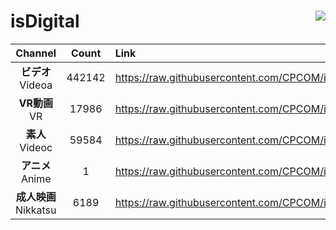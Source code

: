 # isDigital <img align="right" src="https://img.shields.io/github/last-commit/CPCOM/isDigital"/>  
  
| Channel | Count | Link |  
| :-----: | :---: | :--- |  
|**ビデオ**<br />Videoa | 442142 | https://raw.githubusercontent.com/CPCOM/isDigital/main/Videoa.txt |  
|**VR動画**<br />VR | 17986 | https://raw.githubusercontent.com/CPCOM/isDigital/main/VR.txt |  
|**素人**<br />Videoc | 59584 | https://raw.githubusercontent.com/CPCOM/isDigital/main/Videoc.txt |  
|**アニメ**<br />Anime | 1 | https://raw.githubusercontent.com/CPCOM/isDigital/main/Anime.txt |  
|**成人映画**<br />Nikkatsu | 6189 | https://raw.githubusercontent.com/CPCOM/isDigital/main/Nikkatsu.txt |  